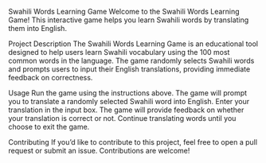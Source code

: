 Swahili Words Learning Game
Welcome to the Swahili Words Learning Game! This interactive game helps you learn Swahili words by translating them into English.

Project Description
The Swahili Words Learning Game is an educational tool designed to help users learn Swahili vocabulary using the 100 most
common words in the language. The game randomly selects
Swahili words and prompts users to input their English translations, providing immediate feedback on correctness.

Usage
Run the game using the instructions above.
The game will prompt you to translate a randomly selected Swahili word into English.
Enter your translation in the input box.
The game will provide feedback on whether your translation is correct or not.
Continue translating words until you choose to exit the game.

Contributing
If you’d like to contribute to this project, feel free to open a pull request or submit an issue. Contributions are welcome!
